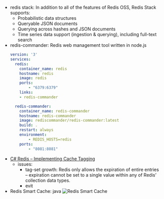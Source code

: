 - redis stack: In addition to all of the features of Redis OSS, Redis Stack supports:
  - Probabilistic data structures
  - Queryable JSON documents
  - Querying across hashes and JSON documents
  - Time series data support (ingestion & querying), including full-text search
- redis-commander: Redis web management tool written in node.js
  ```yaml
  version: '3'
  services:
    redis:
      container_name: redis
      hostname: redis
      image: redis
      ports:
          - "6379:6379"
      links: 
      - redis-commander

    redis-commander:
      container_name: redis-commander
      hostname: redis-commander
      image: rediscommander/redis-commander:latest
      build: .
      restart: always
      environment:
          - REDIS_HOSTS=redis
      ports:
          - "8081:8081"
  ```
- [C# Redis – Implementing Cache Tagging](https://stackify.com/implementing-cache-tagging-redis/)
  - issues:
    - tag-set growth: Redis only allows the expiration of entire entries – expiration cannot be set to a single value within any of Redis’ collection data types.
    - evit
- Redis Smart Cache: java ![Redis Smart Cache](https://raw.githubusercontent.com/redis-field-engineering/redis-smart-cache/master/src/media/redis-smart-cache-flow.png)
